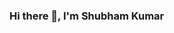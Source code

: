 ### Hi there 👋, I'm Shubham Kumar

<!--
**shubhamprakash911/shubhamprakash911** is a ✨ _special_ ✨ repository because its `README.md` (this file) appears on your GitHub profile.

Here are some ideas to get you started:

- 🌱 I’m currently learning ...
- 👯 I’m looking to collaborate on ...
- 🤔 I’m looking for help with ...
- 💬 Ask me about ...
- 📫 How to reach me at shubhamkumaar@gmail.com
- 😄 Pronouns: ...
- ⚡ Fun fact: ...
-->
